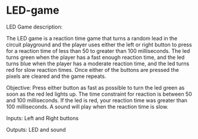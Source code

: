 # LED-game

LED Game description:

The LED game is a reaction time game that turns a random lead in the circuit playground and the player uses either the left or right button to press for a reaction time of less than 50 to greater than 100 milliseconds. The led turns green when the player has a fast enough reaction time, and the led turns blue when the player has a moderate reaction time, and the led turns red for slow reaction times. Once either of the buttons are pressed the pixels are cleared and the game repeats. 

Objective: Press either button as fast as possible to turn the led green as soon as the red led lights up. The time constraint for reaction is between 50 and 100 milliseconds. If the led is red, your reaction time was greater than 100 milliseconds. A sound will play when the reaction time is slow. 

Inputs: Left and Right buttons

Outputs: LED and sound  
